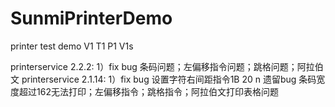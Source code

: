 # SunmiPrinterDemo
printer test demo 
V1 T1 P1 V1s



printerservice 2.2.2:
1）fix bug 条码问题；左偏移指令问题；跳格问题；阿拉伯文
printerservice 2.1.14:
1）fix bug  设置字符右间距指令1B	20	n
遗留bug 条码宽度超过162无法打印；左偏移指令；跳格指令；阿拉伯文打印表格问题

